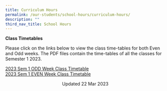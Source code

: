 ```yaml
---
title: Curriculum Hours
permalink: /our-students/school-hours/curriculum-hours/
description: ""
third_nav_title: School Hours
---
```

**Class Timetables** 

Please click on the links below to view the class time-tables for both Even and Odd weeks. The PDF files contain the time-tables of all the classes for Semester 1 2023.  

[2023 Sem 1 ODD Week Class Timetable](/files/2023%20Sem%201%20ODD%20Class%20(1).pdf)<br>
[2023 Sem 1 EVEN Week Class Timetable](/files/2023%20Sem%201%20EVEN%20Class.pdf)
<center> Updated 22 Mar 2023 </center>